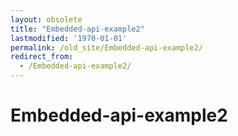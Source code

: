 ```yaml
---
layout: obsolete
title: "Embedded-api-example2"
lastmodified: '1970-01-01'
permalink: /old_site/Embedded-api-example2/
redirect_from:
  - /Embedded-api-example2/
---
```


Embedded-api-example2
=====================



